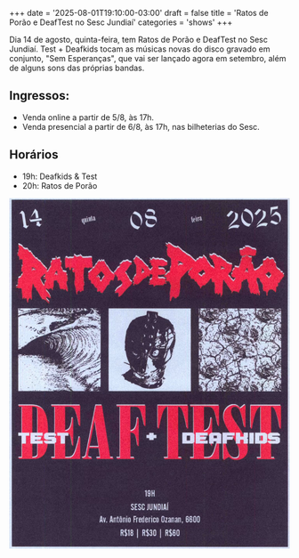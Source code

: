 +++
date = '2025-08-01T19:10:00-03:00'
draft = false
title = 'Ratos de Porão e DeafTest no Sesc Jundiaí'
categories = 'shows'
+++

Dia 14 de agosto, quinta-feira, tem Ratos de Porão e DeafTest no Sesc Jundiaí.
Test + Deafkids tocam as músicas novas do disco gravado em conjunto, "Sem Esperanças", que vai ser lançado agora em setembro, além de alguns sons das próprias bandas.

<!--more-->

## Ingressos:

- Venda online a partir de 5/8, às 17h.
- Venda presencial a partir de 6/8, às 17h, nas bilheterias do Sesc.

## Horários

- 19h: Deafkids & Test
- 20h: Ratos de Porão

<img src="featured.png" alt="Deaftest e Ratos de Porão no Sesc Jundiaí">
